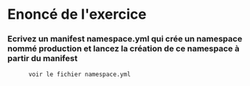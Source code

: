 # Enoncé de l'exercice 

### Ecrivez un manifest namespace.yml qui crée un namespace nommé production et lancez la création de ce namespace à partir du manifest 
          voir le fichier namespace.yml 

